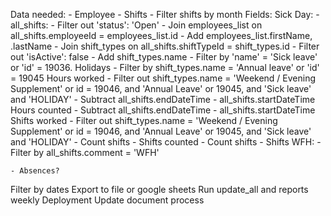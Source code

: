 Data needed:
    - Employee
    - Shifts
    - Filter shifts by month
    Fields:
        Sick Day:
        - all_shifts:
            - Filter out 'status': 'Open'
            - Join employees_list on all_shifts.employeeId = employees_list.id
                - Add employees_list.firstName, .lastName
            - Join shift_types on all_shifts.shiftTypeId = shift_types.id
                - Filter out 'isActive': false
                - Add shift_types.name
                - Filter by 'name' = 'Sick leave' or 'id' = 19036.
        Holidays
                - Filter by shift_types.name = 'Annual leave' or 'id' = 19045
        Hours worked
            - Filter out shift_types.name = 'Weekend / Evening Supplement' or id = 19046, and 'Annual Leave' or 19045, and 'Sick leave' and 'HOLIDAY'
            - Subtract all_shifts.endDateTime - all_shifts.startDateTime
        Hours counted
            - Subtract all_shifts.endDateTime - all_shifts.startDateTime
        Shifts worked
            - Filter out shift_types.name = 'Weekend / Evening Supplement' or id = 19046, and 'Annual Leave' or 19045, and 'Sick leave' and 'HOLIDAY'
            - Count shifts
        - Shifts counted
            - Count shifts
        - Shifts WFH:
            - Filter by all_shifts.comment = 'WFH'

    - Absences?

Filter by dates
Export to file or google sheets
Run update_all and reports weekly
Deployment
Update document process
